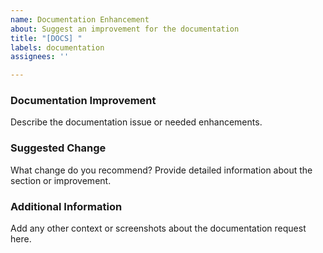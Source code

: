 ```yaml
---
name: Documentation Enhancement
about: Suggest an improvement for the documentation
title: "[DOCS] "
labels: documentation
assignees: ''

---
```


### Documentation Improvement
Describe the documentation issue or needed enhancements.

### Suggested Change
What change do you recommend? Provide detailed information about the section or improvement.

### Additional Information
Add any other context or screenshots about the documentation request here.
